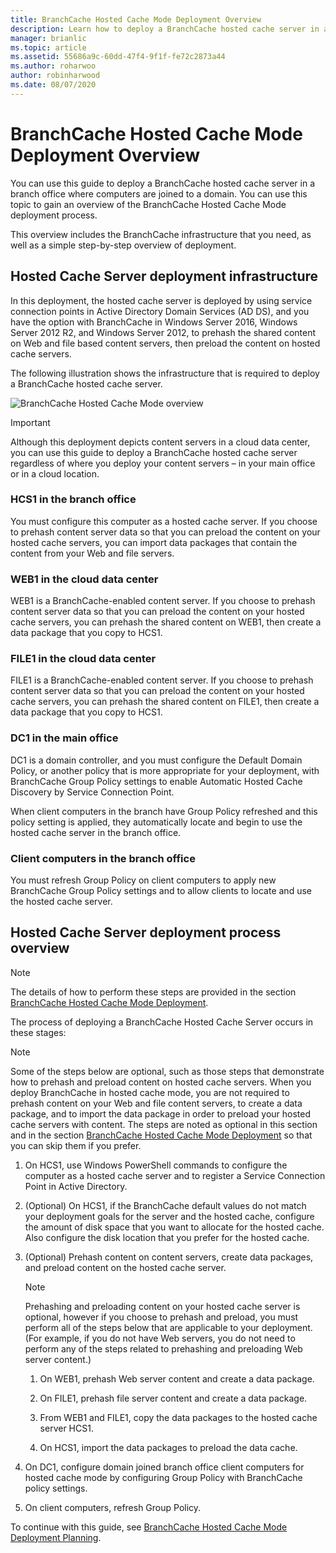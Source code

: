 ```yaml
---
title: BranchCache Hosted Cache Mode Deployment Overview
description: Learn how to deploy a BranchCache hosted cache server in a branch office where computers are joined to a domain.
manager: brianlic
ms.topic: article
ms.assetid: 55686a9c-60dd-47f4-9f1f-fe72c2873a44
ms.author: roharwoo
author: robinharwood
ms.date: 08/07/2020
---
```

# BranchCache Hosted Cache Mode Deployment Overview

You can use this guide to deploy a BranchCache hosted cache server in a branch office where computers are joined to a domain. You can use this topic to gain an overview of the BranchCache Hosted Cache Mode deployment process.

This overview includes the BranchCache infrastructure that you need, as well as a simple step-by-step overview of deployment.

## <a name="bkmk_components"></a>Hosted Cache Server deployment infrastructure

In this deployment, the hosted cache server is deployed by using service connection points in Active Directory Domain Services \(AD DS\), and you have the option with BranchCache in Windows Server 2016, Windows Server 2012 R2, and Windows Server 2012, to prehash the shared content on Web and file based content servers, then preload the content on hosted cache servers.

The following illustration shows the infrastructure that is required to deploy a BranchCache hosted cache server.

![BranchCache Hosted Cache Mode overview](../../../media/BranchCache-Hcm-Overview/Bc-Hcm-Overview.jpg)

> [!IMPORTANT]
> Although this deployment depicts content servers in a cloud data center, you can use this guide to deploy a BranchCache hosted cache server regardless of where you deploy your content servers – in your main office or in a cloud location.

### HCS1 in the branch office

You must configure this computer as a hosted cache server. If you choose to prehash content server data so that you can preload the content on your hosted cache servers, you can import data packages that contain the content from your Web and file servers.

### WEB1 in the cloud data center

WEB1 is a BranchCache\-enabled content server. If you choose to prehash content server data so that you can preload the content on your hosted cache servers, you can prehash the shared content on WEB1, then create a data package that you copy to HCS1.

### FILE1 in the cloud data center

FILE1 is a BranchCache\-enabled content server. If you choose to prehash content server data so that you can preload the content on your hosted cache servers, you can prehash the shared content on FILE1, then create a data package that you copy to HCS1.

### DC1 in the main office

DC1 is a domain controller, and you must configure the Default Domain Policy, or another policy that is more appropriate for your deployment,  with BranchCache Group Policy settings to enable Automatic Hosted Cache Discovery by Service Connection Point.

When client computers in the branch have Group Policy refreshed and this policy setting is applied, they automatically locate and begin to use the hosted cache server in the branch office.

### Client computers in the branch office

You must refresh Group Policy on client computers to apply new BranchCache Group Policy settings and to allow clients to locate and use the hosted cache server.

## <a name="bkmk_overview"></a>Hosted Cache Server deployment process overview

>[!NOTE]
>The details of how to perform these steps are provided in the section [BranchCache Hosted Cache Mode Deployment](4-Bc-Hcm-Deployment.md).

The process of deploying a BranchCache Hosted Cache Server occurs in these stages:

>[!NOTE]
>Some of the steps below are optional, such as those steps that demonstrate how to prehash and preload content on hosted cache servers. When you deploy BranchCache in hosted cache mode, you are not required to prehash content on your Web and file content servers, to create a data package, and to import the data package in order to preload your hosted cache servers with content. The steps are noted as optional in this section and in the section [BranchCache Hosted Cache Mode Deployment](4-Bc-Hcm-Deployment.md) so that you can skip them if you prefer.

1. On HCS1, use Windows PowerShell commands to configure the computer as a hosted cache server and to register a Service Connection Point in Active Directory.

2. \(Optional\) On HCS1, if the BranchCache default values do not match your deployment goals for the server and the hosted cache, configure the amount of disk space that you want to allocate for the hosted cache. Also configure the disk location that you prefer for the hosted cache.

3. \(Optional\) Prehash content on content servers, create data packages, and preload content on the hosted cache server.

    > [!NOTE]
    > Prehashing and preloading content on your hosted cache server is optional, however if you choose to prehash and preload, you must perform all of the steps below that are applicable to your deployment. \(For example, if you do not have Web servers, you do not need to perform any of the steps related to prehashing and preloading Web server content.\)

    1. On WEB1, prehash Web server content and create a data package.

    2. On FILE1, prehash file server content and create a data package.

    3. From WEB1 and FILE1, copy the data packages to the hosted cache server HCS1.

    4. On HCS1, import the data packages to preload the data cache.

4. On DC1, configure domain joined branch office client computers for hosted cache mode by configuring Group Policy with BranchCache policy settings.

5. On client computers, refresh Group Policy.

To continue with this guide, see [BranchCache Hosted Cache Mode Deployment Planning](3-Bc-Hcm-Plan.md).
